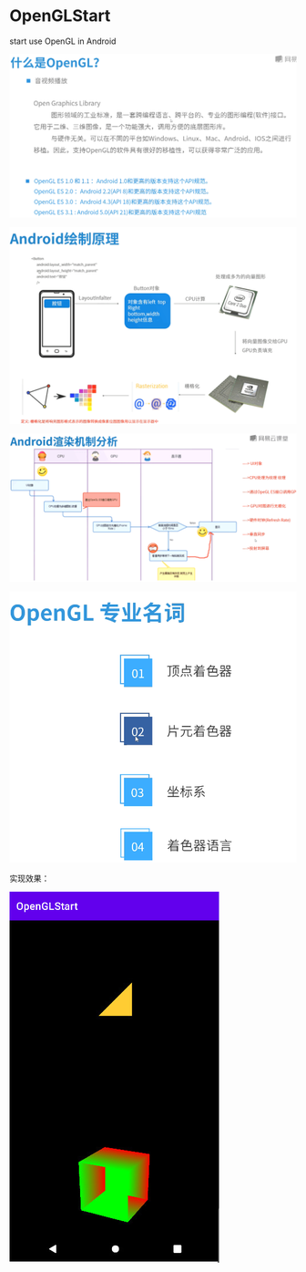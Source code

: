 # OpenGLStart
start use OpenGL in Android

![OpenGL](.\images\2021-08-18_143219.png)



![2021-08-18_143522](.\images\2021-08-18_143522.png)



![Android渲染机制](./images\2021-08-18_144816.png)



![OpenGL概念](./images/2021-08-18_145318.png)



实现效果：

![简单绘制](./images/2022-03-29_001938.jpg)

